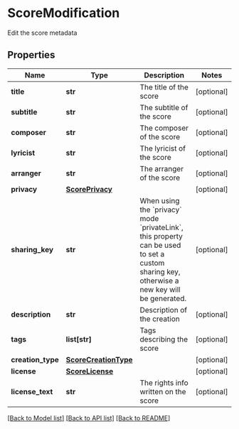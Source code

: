 # ScoreModification

Edit the score metadata
## Properties
Name | Type | Description | Notes
------------ | ------------- | ------------- | -------------
**title** | **str** | The title of the score | [optional] 
**subtitle** | **str** | The subtitle of the score | [optional] 
**composer** | **str** | The composer of the score | [optional] 
**lyricist** | **str** | The lyricist of the score | [optional] 
**arranger** | **str** | The arranger of the score | [optional] 
**privacy** | [**ScorePrivacy**](ScorePrivacy.md) |  | [optional] 
**sharing_key** | **str** | When using the &#x60;privacy&#x60; mode &#x60;privateLink&#x60;, this property can be used to set a custom sharing key, otherwise a new key will be generated. | [optional] 
**description** | **str** | Description of the creation | [optional] 
**tags** | **list[str]** | Tags describing the score | [optional] 
**creation_type** | [**ScoreCreationType**](ScoreCreationType.md) |  | [optional] 
**license** | [**ScoreLicense**](ScoreLicense.md) |  | [optional] 
**license_text** | **str** | The rights info written on the score | [optional] 

[[Back to Model list]](../README.md#documentation-for-models) [[Back to API list]](../README.md#documentation-for-api-endpoints) [[Back to README]](../README.md)


